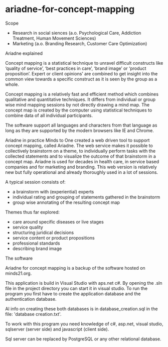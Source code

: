# ariadne-for-concept-mapping

Scope

- Research in social siences (a.o. Psychological Care, Addiction Treatment, Human Movement Sciences) 
- Marketing (a.o. Branding Research, Customer Care Optimization)

Ariadne explained

Concept mapping is a statistical technique to unravel difficult constructs like ‘quality of service’, ‘best practices in care’, ‘brand image’ or ‘product proposition’. Expert or client opinions’ are combined to get insight into the common view towards a specific construct as it is seen by the group as a whole.

Concept mapping is a relatively fast and efficient method which combines qualitative and quantitative techniques. It differs from individual or group wise mind mapping sessions by not directly drawing a mind map. The concept map is created by the computer using statistical techniques to combine data of all individual participants.

The software support all languages and characters from that language as long as they are supported by the modern browsers like IE and Chrome.

Ariadne in practice
Minds to One created a web driven tool to support concept mapping, called Ariadne. The web service makes it possible to collectively brainstorm on a theme, to individually perform tasks with the collected statements and to visualize the outcome of that brainstorm in a concept map. Ariadne is used for decades in health care, in service based companies and for marketing and branding. This web version is relatively new but fully operational and already thoroughly used in a lot of sessions.

A typical session consists of:

- a brainstorm with (experiential) experts
- individual rating and grouping of statements gathered in the brainstorm
- group wise annotating of the resulting concept map

Themes thus far explored:

- care around specific diseases or live stages
- service quality
- structuring juridical decisions
- service content or product propositions
- professional standards
- describing brand image


The software

Ariadne for concept mapping is a backup of the software hosted on minds21.org. 

This application is build in Visual Studio with aps.net c#. By opening the .sln file in the project directory you can start it in visual studio. To run the program you first have to create the application database and the authentication database.

Al info on creating these both databases is in database_creation.sql in the file: 'database creation.txt'.

To work with this program you need knowledge of c#, asp.net, visual studio, sqlserver (server side) and javascript (client side).

Sql server can be replaced by PostgreSQL or any other relational database.
